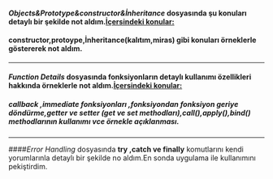 #### <i>Objects&Prototype&constructor&İnheritance</i> dosyasında şu konuları detaylı bir şekilde not aldım.<u>İçersindeki konular:</u>
#### <b>constructor,protoype,İnheritance(kalıtım,miras) gibi konuları örneklerle göstererek not aldım.</b>


*********
#### <i>Function Details</i> dosyasında fonksiyonların detaylı kullanımı özellikleri hakkında örneklerle not aldım.<u>İçersindeki konular:</u>

##### <b>callback ,immediate fonksiyonları ,fonksiyondan fonksiyon geriye döndürme,getter ve setter (get ve set methodları),call(),apply(),bind() methodlarının kullanımı vce örnekle açıklanması.</b>

*********

####<i>Error Handling</i> dosyasında <b>try ,catch ve finally</b> komutlarını kendi yorumlarınla detaylı bir şekilde no aldım.En sonda uygulama ile kullanımını pekiştirdim.
